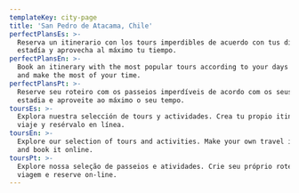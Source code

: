 ```yaml
---
templateKey: city-page
title: 'San Pedro de Atacama, Chile'
perfectPlansEs: >-
  Reserva un itinerario con los tours imperdibles de acuerdo con tus días de
  estadía y aprovecha al máximo tu tiempo.
perfectPlansEn: >-
  Book an itinerary with the most popular tours according to your days of stay
  and make the most of your time.
perfectPlansPt: >-
  Reserve seu roteiro com os passeios imperdíveis de acordo com os seus dias de
  estadia e aproveite ao máximo o seu tempo.
toursEs: >-
  Explora nuestra selección de tours y actividades. Crea tu propio itinerario de
  viaje y resérvalo en línea.
toursEn: >-
  Explore our selection of tours and activities. Make your own travel itinerary
  and book it online.
toursPt: >-
  Explore nossa seleção de passeios e atividades. Crie seu próprio roteiro de
  viagem e reserve on-line.
---
```

